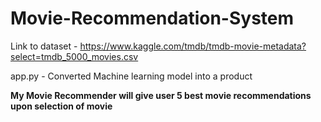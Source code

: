 # Movie-Recommendation-System

Link to dataset - https://www.kaggle.com/tmdb/tmdb-movie-metadata?select=tmdb_5000_movies.csv  

app.py - Converted Machine learning model into a product

**My Movie Recommender will give user 5 best movie recommendations upon selection of movie**
